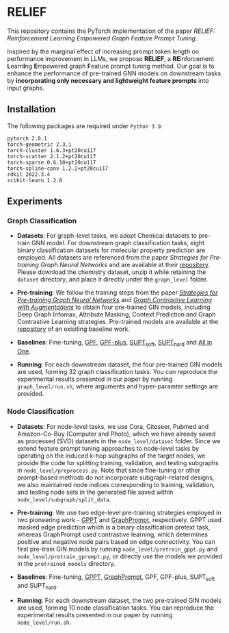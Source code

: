 # RELIEF
This repository contains the PyTorch implementation of the paper *RELIEF: Reinforcement Learning Empowered Graph Feature Prompt Tuning*. 

Inspired by the marginal effect of increasing prompt token length on performance improvement in LLMs, we propose **RELIEF**, a **RE**inforcement **L**earn**I**ng **E**mpowered graph **F**eature prompt tuning method. Our goal is to enhance the performance of pre-trained GNN models on downstream tasks by **incorporating only necessary and lightweight feature prompts** into input graphs.

## Installation

The following packages are required under `Python 3.9`.

```
pytorch 2.0.1
torch-geometric 2.3.1
torch-cluster 1.6.3+pt20cu117
torch-scatter 2.1.2+pt20cu117
torch-sparse 0.6.18+pt20cu117
torch-spline-conv 1.2.2+pt20cu117
rdkit 2022.3.4
scikit-learn 1.2.0
```

## Experiments

### Graph Classification

- **Datasets**: For graph-level tasks, we adopt Chemical datasets to pre-train GNN model. For downstream graph classification tasks, eight binary classification datasets for molecular property prediction are employed. All datasets are referenced from the paper *Strategies for Pre-training Graph Neural Networks* and are available at their [repositery](https://github.com/snap-stanford/pretrain-gnns/tree/master/chem). Please download the chemistry dataset, unzip it while retaining the `dataset` directory, and place it directly under the `graph_level` folder.

- **Pre-training**: We follow the training steps from the paper [*Strategies for Pre-training Graph Neural Networks*](https://github.com/snap-stanford/pretrain-gnns) and [*Graph Contrastive Learning with Augmentations*](https://github.com/Shen-Lab/GraphCL) to obtain four pre-trained GIN models, including Deep Graph Infomax, Attribute Masking, Context Prediction and Graph Contrastive Learning strategies. Pre-trained models are available at the [repository](https://github.com/LuckyTiger123/GPF/tree/main/chem/pretrained_models) of an exisiting baseline work.

- **Baselines**: Fine-tuning, [GPF](https://github.com/LuckyTiger123/GPF), [GPF-plus](https://github.com/LuckyTiger123/GPF), [SUPT<sub>soft</sub>](https://anonymous.4open.science/r/SUPT-F7B1), [SUPT<sub>hard</sub>](https://anonymous.4open.science/r/SUPT-F7B1) and [All in One](https://github.com/sheldonresearch/ProG). 

- **Running**: For each downstream dataset, the four pre-trained GIN models are used, forming 32 graph classification tasks. You can reproduce the experimental results presented in our paper by running `graph_level/run.sh`, where arguments and hyper-paramter settings are provided.
<!-- ```shell
sh run.sh
``` -->


### Node Classification

- **Datasets**: For node-level tasks, we use Cora, Citeseer, Pubmed and Amazon-Co-Buy (Computer and Photo), which we have already saved as processed (SVD) datasets in the `node_level/dataset` folder. Since we extend feature prompt tuning approaches to node-level tasks by operating on the induced k-hop subgraphs of the target nodes, we provide the code for splitting training, validation, and testing subgraphs in `node_level/preprocess.py`. Note that since fine-tuning or other prompt-based methods do not incorporate subgraph-related designs, we also maintained node indices corresponding to training, validation, and testing node sets in the generated file saved within `node_level/subgraph/split_data`.
<!-- Note that you can filter a certain set of the target nodes by:
```python
# type(data): <class 'torch_geometric.data.data.Data'>
train_nodes, val_nodes, test_nodes = data.train_mask, data.val_mask, data.test_mask
``` -->

- **Pre-training**: We use two edge-level pre-training strategies employed in two pioneering work - [GPPT](https://github.com/MingChen-Sun/GPPT) and [GraphPrompt](https://github.com/Starlien95/GraphPrompt), respectively. GPPT used masked edge prediction which is a binary classification pretext task, whereas GraphPrompt used contrastive learning, which determines positive and negative node pairs based on edge connectivity. You can first pre-train GIN models by running `node_level/pretrain_gppt.py` and `node_level/pretrain_gprompt.py`, or directly use the models we provided in the `pretrained_models` directory. 

- **Baselines**: Fine-tuning, [GPPT](https://github.com/MingChen-Sun/GPPT), [GraphPrompt](https://github.com/Starlien95/GraphPrompt), GPF, GPF-plus, SUPT<sub>soft</sub> and SUPT<sub>hard</sub>.

- **Running**: For each downstream dataset, the two pre-trained GIN models are used, forming 10 node classification tasks. You can reproduce the experimental results presented in our paper by running `node_level/run.sh`.